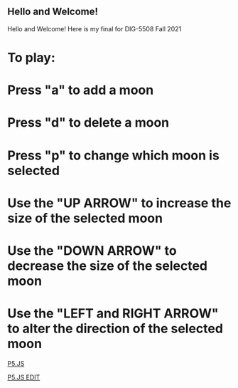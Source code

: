 ## Hello and Welcome!

Hello and Welcome! Here is my final for DIG-5508 Fall 2021




# To play:
  # Press "a" to add a moon
  # Press "d" to delete a moon
  # Press "p" to change which moon is selected
  # Use the "UP ARROW" to increase the size of the selected moon
  # Use the "DOWN ARROW" to decrease the size of the selected moon
  # Use the "LEFT and RIGHT ARROW" to alter the direction of the selected moon

[P5.JS](https://editor.p5js.org/kggrinsell/full/ZuRJqx770) 


[P5.JS EDIT](https://editor.p5js.org/kggrinsell/sketches/ZuRJqx770)  









